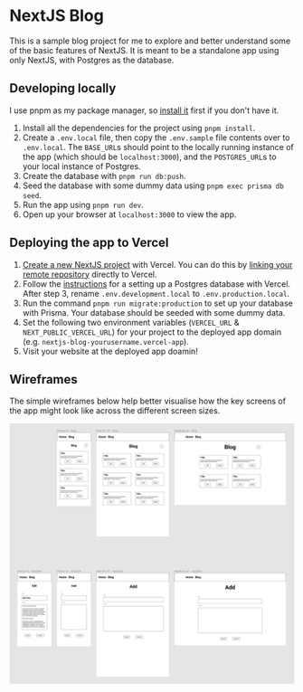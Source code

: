 # NextJS Blog

This is a sample blog project for me to explore and better understand some of the basic features of NextJS. It is meant to be a standalone app using only NextJS, with Postgres as the database.

## Developing locally

I use pnpm as my package manager, so [install it](https://pnpm.io/installation) first if you don't have it.

1. Install all the dependencies for the project using `pnpm install`.
2. Create a `.env.local` file, then copy the `.env.sample` file contents over to `.env.local`. The `BASE_URL`s should point to the locally running instance of the app (which should be `localhost:3000`), and the `POSTGRES_URL`s to your local instance of Postgres.
3. Create the database with `pnpm run db:push`.
4. Seed the database with some dummy data using `pnpm exec prisma db seed`.
5. Run the app using `pnpm run dev`.
6. Open up your browser at `localhost:3000` to view the app.

## Deploying the app to Vercel

1. [Create a new NextJS project](https://vercel.com/docs/projects/overview#creating-a-project) with Vercel. You can do this by [linking your remote repository](https://vercel.com/docs/deployments/git#deploying-a-git-repository) directly to Vercel.
2. Follow the [instructions](https://vercel.com/docs/storage/vercel-postgres/quickstart) for a setting up a Postgres database with Vercel. After step 3, rename `.env.development.local` to `.env.production.local`.
3. Run the command `pnpm run migrate:production` to set up your database with Prisma. Your database should be seeded with some dummy data.
4. Set the following two environment variables (`VERCEL_URL` & `NEXT_PUBLIC_VERCEL_URL`) for your project to the deployed app domain (e.g. `nextjs-blog-yourusername.vercel-app`).
5. Visit your website at the deployed app doamin!

## Wireframes

The simple wireframes below help better visualise how the key screens of the app might look like across the different screen sizes.

![wireframes](./assets/wireframes.png)
